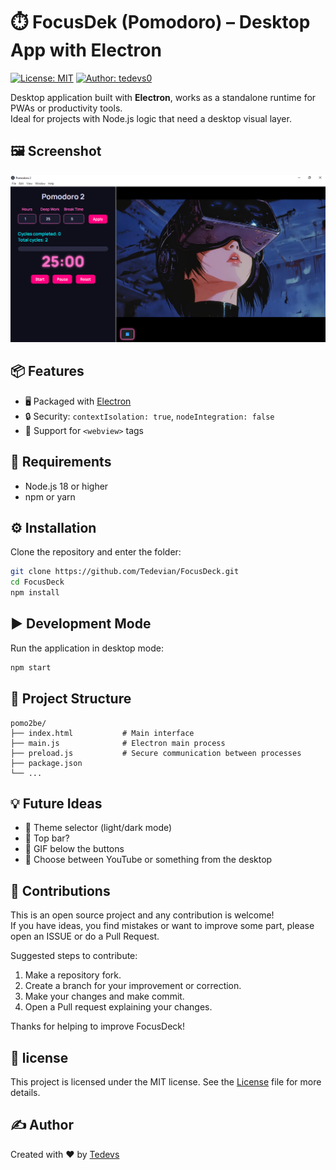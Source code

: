 # ⏱️ FocusDek (Pomodoro) – Desktop App with Electron

[![License: MIT](https://img.shields.io/badge/License-MIT-yellow.svg)](LICENSE)
[![Author: tedevs0](https://img.shields.io/badge/Author-tedevs0-blue.svg)](https://github.com/tedevs0)

Desktop application built with **Electron**, works as a standalone runtime for PWAs or productivity tools.  
Ideal for projects with Node.js logic that need a desktop visual layer.

## 🖼️ Screenshot

![Screenshot of the application](Screenshot_1.png)

## 📦 Features 

- 🖥️ Packaged with [Electron](https://www.electronjs.org/)
- 🔒 Security: `contextIsolation: true`, `nodeIntegration: false`
- 🔗 Support for `<webview>` tags

## 🚀 Requirements

- Node.js 18 or higher
- npm or yarn

## ⚙️ Installation

Clone the repository and enter the folder:

```bash
git clone https://github.com/Tedevian/FocusDeck.git
cd FocusDeck
npm install
```

## ▶️ Development Mode

Run the application in desktop mode:

```bash
npm start
```

## 📁 Project Structure

```
pomo2be/
├── index.html           # Main interface
├── main.js              # Electron main process
├── preload.js           # Secure communication between processes
├── package.json
└── ...
```

## 💡 Future Ideas

* 🎨 Theme selector (light/dark mode)
* 🎨 Top bar?
* 🎨 GIF below the buttons
* 🎨 Choose between YouTube or something from the desktop

## 🤝 Contributions

This is an open source project and any contribution is welcome!  
If you have ideas, you find mistakes or want to improve some part, please open an ISSUE or do a Pull Request.

Suggested steps to contribute:

1. Make a repository fork.
2. Create a branch for your improvement or correction.
3. Make your changes and make commit.
4. Open a Pull request explaining your changes.

Thanks for helping to improve FocusDeck!

## 📄 license

This project is licensed under the MIT license. See the [License](LICENSE) file for more details.

## ✍️ Author

Created with ❤️ by [Tedevs](https://github.com/tedevs0)
